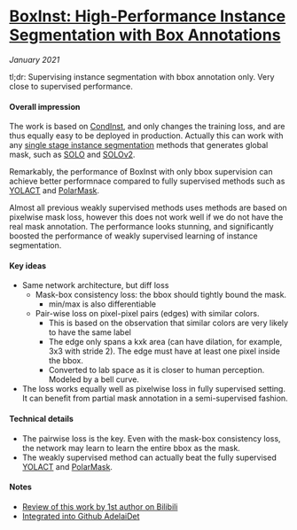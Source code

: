 # [BoxInst: High-Performance Instance Segmentation with Box Annotations](https://arxiv.org/abs/2012.02310)

_January 2021_

tl;dr: Supervising instance segmentation with bbox annotation only. Very close to supervised performance. 

#### Overall impression
The work is based on [CondInst](condinst.md), and only changes the training loss, and are thus equally easy to be deployed in production. Actually this can work with any [single stage instance segmentation](../topic_single_stage_instance_segmentation.md) methods that generates global mask, such as [SOLO](solo.md) and [SOLOv2](solov2.md).

Remarkably, the performance of BoxInst with only bbox supervision can achieve better performnace compared to fully supervised methods such as [YOLACT](yolact.md) and [PolarMask](polarmask.md).

Almost all previous weakly supervised methods uses methods are based on pixelwise mask loss, however this does not work well if we do not have the real mask annotation. The performance looks stunning, and significantly boosted the performance of weakly supervised learning of instance segmentation.

#### Key ideas
- Same network architecture, but diff loss 
	- Mask-box consistency loss: the bbox should tightly bound the mask. 
		- min/max is also differentiable
	- Pair-wise loss on pixel-pixel pairs (edges) with similar colors. 
		- This is based on the observation that similar colors are very likely to have the same label
		- The edge only spans a kxk area (can have dilation, for example, 3x3 with stride 2). The edge must have at least one pixel inside the bbox.
		- Converted to lab space as it is closer to human perception. Modeled by a bell curve. 
- The loss works equally well as pixelwise loss in fully supervised setting. It can benefit from partial mask annotation in a semi-supervised fashion. 


#### Technical details
- The pairwise loss is the key. Even with the mask-box consistency loss, the network may learn to learn the entire bbox as the mask. 
- The weakly supervised method can actually beat the fully supervised [YOLACT](yolact.md) and [PolarMask](polarmask.md).

#### Notes
- [Review of this work by 1st author on Bilibili](https://www.bilibili.com/video/BV1x5411H79b/)
- [Integrated into Github AdelaiDet](https://github.com/aim-uofa/AdelaiDet/)
